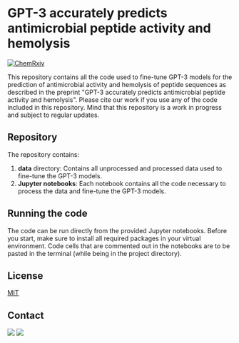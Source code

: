 # GPT-3 accurately predicts antimicrobial peptide activity and hemolysis

[![ChemRxiv](https://zenodo.org/badge/DOI/10.26434/chemrxiv-2023-74041.svg)](https://doi.org/10.26434/chemrxiv-2023-74041)

This repository contains all the code used to fine-tune GPT-3 models for the prediction of antimicrobial activity and hemolysis of peptide sequences 
as described in the preprint "GPT-3 accurately predicts antimicrobial peptide activity and hemolysis". Please cite our work if you use any of the code included
in this repository. Mind that this repository is a work in progress and subject to regular updates. 

## Repository

The repository contains: 

1. **data** directory: Contains all unprocessed and processed data used to fine-tune the GPT-3 models.
2. **Jupyter notebooks**: Each notebook contains all the code necessary to process the data and fine-tune the GPT-3 models.

## Running the code

The code can be run directly from the provided Jupyter notebooks. Before you start, make sure to install all required packages in your virtual environment. Code cells that 
are commented out in the notebooks are to be pasted in the terminal (while being in the project directory). 

## License
[MIT](https://choosealicense.com/licenses/mit/)

## Contact

<img src="https://img.shields.io/twitter/follow/reymondgroup?style=social"/> 
<img src="https://img.shields.io/twitter/follow/markusorsi?style=social"/>
